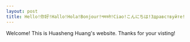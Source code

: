 ```yaml
---
layout: post
title: Hello!你好!Hallo!Hola!Bonjour!नमस्ते!Ciao!こんにちは!Здравствуйте!
---
```


Welcome! This is Huasheng Huang's website. Thanks for your visting! 
